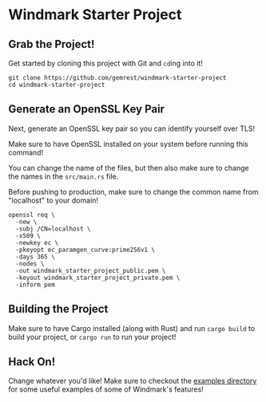 # Windmark Starter Project

## Grab the Project!

Get started by cloning this project with Git and `cd`ing into it!

```shell
git clone https://github.com/gemrest/windmark-starter-project
cd windmark-starter-project
```

## Generate an OpenSSL Key Pair

Next, generate an OpenSSL key pair so you can identify yourself over TLS!

Make sure to have OpenSSL installed on your system before running this command!

You can change the name of the files, but then also make sure to change the
names in the `src/main.rs` file.

Before pushing to production, make sure to change the common name from
"localhost" to your domain!

```shell
openssl req \
  -new \
  -subj /CN=localhost \
  -x509 \
  -newkey ec \
  -pkeyopt ec_paramgen_curve:prime256v1 \
  -days 365 \
  -nodes \
  -out windmark_starter_project_public.pem \
  -keyout windmark_starter_project_private.pem \
  -inform pem
```

## Building the Project

Make sure to have Cargo installed (along with Rust) and run `cargo build` to
build your project, or `cargo run` to run your project!

## Hack On!

Change whatever you'd like! Make sure to checkout the [examples directory](https://github.com/gemrest/windmark/tree/main/examples) for some useful examples of some of Windmark's features!

